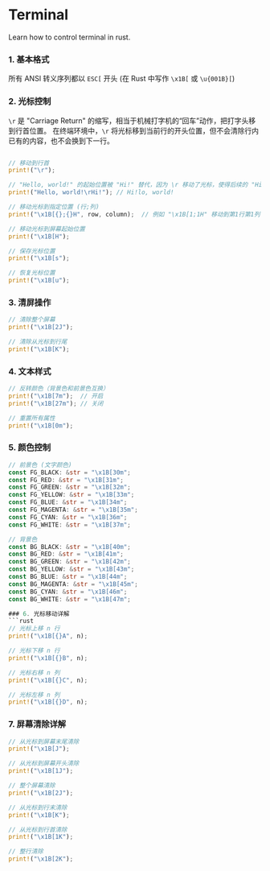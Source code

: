 # Terminal

Learn how to control terminal in rust.

### 1. 基本格式

所有 ANSI 转义序列都以 `ESC[` 开头 (在 Rust 中写作 `\x1B[` 或 `\u{001B}[`)

### 2. 光标控制

`\r` 是 "Carriage Return" 的缩写，相当于机械打字机的“回车”动作，把打字头移到行首位置。
在终端环境中，`\r` 将光标移到当前行的开头位置，但不会清除行内已有的内容，也不会换到下一行。

```rust

// 移动到行首
print!("\r");

// "Hello, world!" 的起始位置被 "Hi!" 替代，因为 \r 移动了光标，使得后续的 "Hi!" 从行首开始打印。
print!("Hello, world!\rHi!"); // Hi!lo, world!

// 移动光标到指定位置 (行;列)
print!("\x1B[{};{}H", row, column);  // 例如 "\x1B[1;1H" 移动到第1行第1列

// 移动光标到屏幕起始位置
print!("\x1B[H");

// 保存光标位置
print!("\x1B[s");

// 恢复光标位置
print!("\x1B[u");
```

### 3. 清屏操作

```rust
// 清除整个屏幕
print!("\x1B[2J");

// 清除从光标到行尾
print!("\x1B[K");
```

### 4. 文本样式

```rust
// 反转颜色（背景色和前景色互换）
print!("\x1B[7m");  // 开启
print!("\x1B[27m"); // 关闭

// 重置所有属性
print!("\x1B[0m");
```

### 5. 颜色控制

```rust
// 前景色 (文字颜色)
const FG_BLACK: &str = "\x1B[30m";
const FG_RED: &str = "\x1B[31m";
const FG_GREEN: &str = "\x1B[32m";
const FG_YELLOW: &str = "\x1B[33m";
const FG_BLUE: &str = "\x1B[34m";
const FG_MAGENTA: &str = "\x1B[35m";
const FG_CYAN: &str = "\x1B[36m";
const FG_WHITE: &str = "\x1B[37m";

// 背景色
const BG_BLACK: &str = "\x1B[40m";
const BG_RED: &str = "\x1B[41m";
const BG_GREEN: &str = "\x1B[42m";
const BG_YELLOW: &str = "\x1B[43m";
const BG_BLUE: &str = "\x1B[44m";
const BG_MAGENTA: &str = "\x1B[45m";
const BG_CYAN: &str = "\x1B[46m";
const BG_WHITE: &str = "\x1B[47m";

### 6. 光标移动详解
```rust
// 光标上移 n 行
print!("\x1B[{}A", n);

// 光标下移 n 行
print!("\x1B[{}B", n);

// 光标右移 n 列
print!("\x1B[{}C", n);

// 光标左移 n 列
print!("\x1B[{}D", n);
```

### 7. 屏幕清除详解
```rust
// 从光标到屏幕末尾清除
print!("\x1B[J");

// 从光标到屏幕开头清除
print!("\x1B[1J");

// 整个屏幕清除
print!("\x1B[2J");

// 从光标到行末清除
print!("\x1B[K");

// 从光标到行首清除
print!("\x1B[1K");

// 整行清除
print!("\x1B[2K");
```
